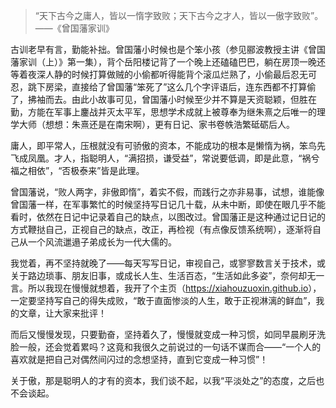 <!---title:百家讲坛《曾国藩家训》——最败人的两个字-->
<!---keywords:FPGA-->
<!---date:2014-09-15-->

> “天下古今之庸人，皆以一惰字致败；天下古今之才人，皆以一傲字致败”。——《曾国藩家训》

古训老早有言，勤能补拙。曾国藩小时候也是个笨小孩（参见郦波教授主讲《曾国藩家训（上）》第一集），背个岳阳楼记背了一个晚上还磕磕巴巴，躺在房顶一晚还等着夜深人静的时候打算做贼的小偷都听得能背个滚瓜烂熟了，小偷最后忍无可忍，跳下房梁，直接给了曾国藩“笨死了”这么几个字评语后，连东西都不打算偷了，拂袖而去。由此小故事可见，曾国藩小时候至少并不算是天资聪颖，但胜在勤，方能在军事上鏖战并灭太平军，思想学术成就上被尊奉为继朱熹之后唯一的理学大师（想想：朱熹还是在南宋啊），更有日记、家书卷帙浩繁砥砺后人。

庸人，即平常人，压根就没有可骄傲的资本，不能成功的根本是懒惰为祸，笨鸟先飞成凤凰。才人，指聪明人，“满招损，谦受益”，常说要低调，即是此意，“祸兮福之相依”，“否极泰来”皆是此理。

曾国藩说，“败人两字，非傲即惰”，着实不假，而践行之亦非易事，试想，谁能像曾国藩一样，在军事繁忙的时候坚持写日记几十载，从未中断，即使在眼几乎不能看时，依然在日记中记录着自己的缺点，以图改过。曾国藩正是这种通过记日记的方式鞭挞自己，正视自己的缺点，改正，再检视（有点像反馈系统啊），逐渐将自己从一个风流邋遢子弟成长为一代大儒的。

我觉着，再不坚持就晚了——每天写写日记，审视自己，或寥寥数言关于技术，或关于路边琐事、朋友旧事，或成长人生、生活百态，“生活如此多姿”，奈何却无一言。所以我现在慢慢就想着，我开了个主页（<https://xiahouzuoxin.github.io>），一定要坚持写自己的得失成败，“敢于直面惨淡的人生，敢于正视淋漓的鲜血”，我的文章，让大家来批评！

而后又慢慢发现，只要勤奋，坚持着久了，慢慢就变成一种习惯，如同早晨刷牙洗脸一般，还会觉着累吗？这竟和我很久之前说过的一句话不谋而合——“一个人的喜欢就是把自己对偶然间闪过的念想坚持，直到它变成一种习惯”！

关于傲，那是聪明人的才有的资本，我们谈不起，以我“平淡处之”的态度，之后也不会谈起。




